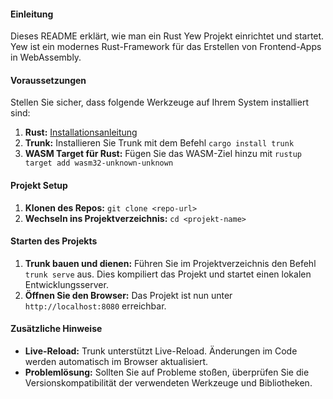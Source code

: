 #### Einleitung

Dieses README erklärt, wie man ein Rust Yew Projekt einrichtet und startet. Yew ist ein modernes Rust-Framework für das Erstellen von Frontend-Apps in WebAssembly.

#### Voraussetzungen

Stellen Sie sicher, dass folgende Werkzeuge auf Ihrem System installiert sind:

1. **Rust:** [Installationsanleitung](https://www.rust-lang.org/tools/install)
2. **Trunk:** Installieren Sie Trunk mit dem Befehl `cargo install trunk`
3. **WASM Target für Rust:** Fügen Sie das WASM-Ziel hinzu mit `rustup target add wasm32-unknown-unknown`

#### Projekt Setup

1. **Klonen des Repos:** `git clone <repo-url>`
2. **Wechseln ins Projektverzeichnis:** `cd <projekt-name>`

#### Starten des Projekts

1. **Trunk bauen und dienen:** Führen Sie im Projektverzeichnis den Befehl `trunk serve` aus. Dies kompiliert das Projekt und startet einen lokalen Entwicklungsserver.
2. **Öffnen Sie den Browser:** Das Projekt ist nun unter `http://localhost:8080` erreichbar.

#### Zusätzliche Hinweise

- **Live-Reload:** Trunk unterstützt Live-Reload. Änderungen im Code werden automatisch im Browser aktualisiert.
- **Problemlösung:** Sollten Sie auf Probleme stoßen, überprüfen Sie die Versionskompatibilität der verwendeten Werkzeuge und Bibliotheken.
